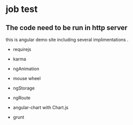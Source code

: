 # job test 

## The code need to be run in http server 

this is angular demo site including several implimentations .

- requirejs

- karma

- ngAnimation

- mouse wheel

- ngStorage

- ngRoute

- angular-chart with  Chart.js 

- grunt